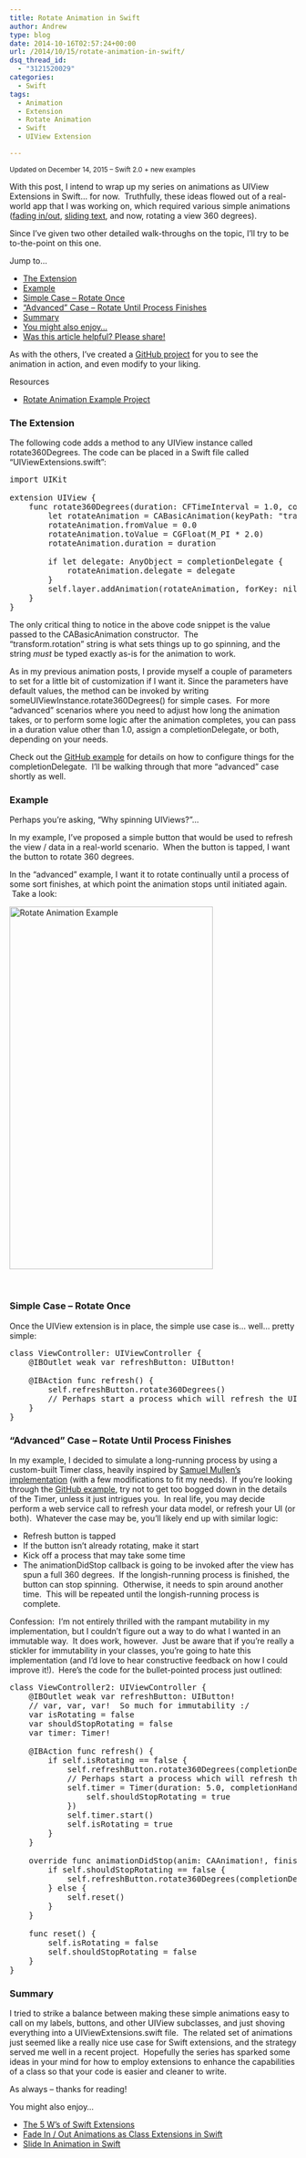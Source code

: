 ```yaml
---
title: Rotate Animation in Swift
author: Andrew
type: blog
date: 2014-10-16T02:57:24+00:00
url: /2014/10/15/rotate-animation-in-swift/
dsq_thread_id:
  - "3121520029"
categories:
  - Swift
tags:
  - Animation
  - Extension
  - Rotate Animation
  - Swift
  - UIView Extension

---
```

<small>Updated on December 14, 2015 &#8211; Swift 2.0 + new examples</small>

With this post, I intend to wrap up my series on&nbsp;animations as UIView Extensions in Swift&#8230; for now. &nbsp;Truthfully, these ideas flowed out of a real-world app that I was working on, which required various simple animations (<a title="Fade In / Out Animations as Class Extensions in Swift" href="http://www.andrewcbancroft.com/2014/07/27/fade-in-out-animations-as-class-extensions-with-swift/" target="_blank">fading in/out</a>, <a title="Slide In Animation in Swift" href="http://www.andrewcbancroft.com/2014/09/24/slide-in-animation-in-swift/" target="_blank">sliding text</a>, and now, rotating a view&nbsp;360 degrees).

Since I&#8217;ve given two other detailed walk-throughs on the topic, I&#8217;ll try to be to-the-point on this one.

<div class="resources">
  <div class="resources-header">
    Jump to&#8230;
  </div>
  
  <ul class="resources-content">
    <li>
      <a href="#the-extension">The Extension</a>
    </li>
    <li>
      <a href="#example">Example</a>
    </li>
    <li>
      <a href="#rotate-once">Simple Case – Rotate Once</a>
    </li>
    <li>
      <a href="#advanced">“Advanced” Case – Rotate Until Process Finishes</a>
    </li>
    <li>
      <a href="#summary">Summary</a>
    </li>
    <li>
      <a href="#related">You might also enjoy&#8230;</a>
    </li>
    <li>
      <a href="#share">Was this article helpful? Please share!</a>
    </li>
  </ul>
</div>

As with the others, I&#8217;ve created a [GitHub project][1] for you to see the animation in action, and even&nbsp;modify to your liking.

<div class="resources">
  <div class="resources-header">
    Resources
  </div>
  
  <ul class="resources-content">
    <li>
      <i class="fa fa-github fa-lg"></i> <a title="GitHub - SwiftRotateAnimation" href="https://github.com/andrewcbancroft/SwiftRotateAnimation">Rotate Animation Example Project</a>
    </li>
  </ul>
</div>

<a name="the-extension" class="jump-target"></a>

### The Extension

The following code adds a method to any UIView instance called <span class="lang:swift decode:true  crayon-inline">rotate360Degrees</span>. The code can be placed in a Swift file called &#8220;UIViewExtensions.swift&#8221;:

<pre class="lang:swift decode:true " title="UIViewExtensions.swift">import UIKit

extension UIView {
    func rotate360Degrees(duration: CFTimeInterval = 1.0, completionDelegate: AnyObject? = nil) {
        let rotateAnimation = CABasicAnimation(keyPath: "transform.rotation")
        rotateAnimation.fromValue = 0.0
        rotateAnimation.toValue = CGFloat(M_PI * 2.0)
        rotateAnimation.duration = duration
        
        if let delegate: AnyObject = completionDelegate {
            rotateAnimation.delegate = delegate
        }
        self.layer.addAnimation(rotateAnimation, forKey: nil)
    }
}</pre>

The only critical&nbsp;thing to notice in the above code snippet is the value passed to the <span class="lang:swift decode:true  crayon-inline ">CABasicAnimation</span>&nbsp;constructor. &nbsp;The <span class="lang:swift decode:true  crayon-inline">&#8220;transform.rotation&#8221;</span>&nbsp;string is what sets things up to go spinning, and the string&nbsp;_must_ be typed exactly as-is for the animation to work.

As in my previous animation posts, I provide myself a couple of parameters to set for a little bit of customization if I want it.&nbsp;Since the parameters&nbsp;have default values, the method can be invoked by writing <span class="lang:swift decode:true  crayon-inline ">someUIViewInstance.rotate360Degrees()</span>&nbsp;for simple cases. &nbsp;For more &#8220;advanced&#8221; scenarios where you need to adjust how long the animation takes, or to perform some logic&nbsp;after the animation completes, you can pass in a duration value other than 1.0, assign a completionDelegate, or both, depending on your needs.

Check out the <a title="GitHub - SwiftRotateAnimation" href="https://github.com/andrewcbancroft/SwiftRotateAnimation" target="_blank">GitHub example</a> for details on how to configure things for the <span class="lang:swift decode:true  crayon-inline">completionDelegate</span>. &nbsp;I&#8217;ll be walking through that more &#8220;advanced&#8221; case shortly as well.

<a name="example" class="jump-target"></a>

### Example

Perhaps you&#8217;re asking, &#8220;Why spinning UIViews?&#8221;&#8230;

In my example, I&#8217;ve proposed&nbsp;a simple button that would be used to refresh the view / data in a real-world scenario. &nbsp;When the button is tapped, I want the button to rotate 360 degrees.

In the &#8220;advanced&#8221; example, I want it to rotate continually until a process of some sort finishes, at which point the animation stops until initiated again. &nbsp;Take a look:

[<img class="size-full wp-image-5661 aligncenter" src="https://www.andrewcbancroft.com/wp-content/uploads/2014/10/RotateAnimationExample.gif" alt="Rotate Animation Example" width="357" height="636" />][2]

&nbsp;

<a name="rotate-once" class="jump-target"></a>

### Simple Case &#8211; Rotate Once

Once the UIView extension is in place, the simple use case is&#8230; well&#8230; pretty simple:

<pre class="lang:swift decode:true" title="Simple Rotate Animation">class ViewController: UIViewController {
    @IBOutlet weak var refreshButton: UIButton!
    
    @IBAction func refresh() {
        self.refreshButton.rotate360Degrees()
        // Perhaps start a process which will refresh the UI...
    }
}</pre>

<a name="advanced" class="jump-target"></a>

### &#8220;Advanced&#8221; Case &#8211; Rotate Until Process Finishes

In my&nbsp;example, I decided to simulate a long-running process by using a custom-built <span class="lang:swift decode:true  crayon-inline">Timer</span>&nbsp;class, heavily inspired by <a title="Samuel Mullen - Using Swift Closures with NSTimer" href="http://www.samuelmullen.com/2014/07/using-swifts-closures-with-nstimer" target="_blank">Samuel Mullen&#8217;s implementation</a> (with a few modifications to fit my needs). &nbsp;If you&#8217;re looking through the <a title="GitHub - SwiftRotateAnimation" href="https://github.com/andrewcbancroft/SwiftRotateAnimation" target="_blank">GitHub example</a>, try not to&nbsp;get too bogged down in the details of the <span class="lang:swift decode:true  crayon-inline">Timer</span>, unless it just intrigues you. &nbsp;In real life, you may decide perform a web service call to refresh your data model, or refresh your UI (or both). &nbsp;Whatever the case may be, you&#8217;ll likely end up with similar logic:

  * Refresh button is tapped
  * If the button isn&#8217;t already rotating, make it start
  * Kick off a process that may take some time
  * The <span class="lang:swift decode:true  crayon-inline ">animationDidStop</span>&nbsp;callback is going to be invoked after the view has spun a full 360 degrees. &nbsp;If the longish-running process is finished, the button can stop spinning. &nbsp;Otherwise, it needs to spin around another time. &nbsp;This will be repeated until the longish-running process is complete.

Confession: &nbsp;I&#8217;m not entirely thrilled with the rampant mutability in my implementation, but I couldn&#8217;t figure out a way to do what I wanted in an immutable way. &nbsp;It does work, however. &nbsp;Just be aware that if you&#8217;re really a stickler for immutability in your classes, you&#8217;re going to hate this implementation (and I&#8217;d love to hear constructive feedback&nbsp;on how I could improve it!). &nbsp;Here&#8217;s the code for the bullet-pointed process just outlined:

<pre class="lang:swift mark:9,19-25 decode:true" title="Advanced Rotate Animation">class ViewController2: UIViewController {
    @IBOutlet weak var refreshButton: UIButton!
    // var, var, var!  So much for immutability :/
    var isRotating = false
    var shouldStopRotating = false
    var timer: Timer!
    
    @IBAction func refresh() {
        if self.isRotating == false {
            self.refreshButton.rotate360Degrees(completionDelegate: self)
            // Perhaps start a process which will refresh the UI...
            self.timer = Timer(duration: 5.0, completionHandler: {
                self.shouldStopRotating = true
            })
            self.timer.start()
            self.isRotating = true
        }
    }
    
    override func animationDidStop(anim: CAAnimation!, finished flag: Bool) {
        if self.shouldStopRotating == false {
            self.refreshButton.rotate360Degrees(completionDelegate: self)
        } else {
            self.reset()
        }
    }
    
    func reset() {
        self.isRotating = false
        self.shouldStopRotating = false
    }
}</pre>

<a name="summary" class="jump-target"></a>

### Summary

I tried to strike a balance between making these simple animations easy to call on my labels, buttons, and other&nbsp;UIView subclasses, and just shoving everything into a UIViewExtensions.swift file. &nbsp;The related set of animations just seemed like a really nice use case for Swift extensions, and the strategy served me well in a recent project. &nbsp;Hopefully the series has sparked some ideas in your mind for how to employ extensions to enhance the capabilities of a class so that your code is easier and cleaner to write.

As always &#8211; thanks for reading!  
<a name="related" class="jump-target"></a>

<div class="resources">
  <div class="resources-header">
    You might also enjoy&#8230;
  </div>
  
  <ul class="resources-content">
    <li>
      <i class="fa fa-angle-right"></i> <a title="The 5 W’s of Swift Extensions" href="http://www.andrewcbancroft.com/2014/11/03/the-5-ws-of-swift-extensions/">The 5 W’s of Swift Extensions</a>
    </li>
    <li>
      <i class="fa fa-angle-right"></i> <a title="Fade In / Out Animations as Class Extensions in Swift" href="http://www.andrewcbancroft.com/2014/07/27/fade-in-out-animations-as-class-extensions-with-swift/" target="_blank">Fade In / Out Animations as Class Extensions in Swift</a>
    </li>
    <li>
      <i class="fa fa-angle-right"></i> <a title="Slide In Animation in Swift" href="http://www.andrewcbancroft.com/2014/09/24/slide-in-animation-in-swift/" target="_blank">Slide In Animation in Swift</a>
    </li>
  </ul>
</div>

<a name="share" class="jump-target"></a>

 [1]: https://github.com/andrewcbancroft/SwiftRotateAnimation "GitHub - SwiftRotateAnimation"
 [2]: https://www.andrewcbancroft.com/wp-content/uploads/2014/10/RotateAnimationExample.gif